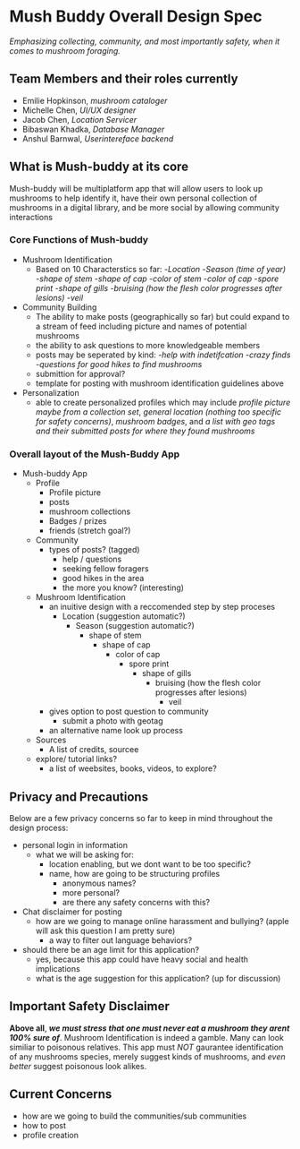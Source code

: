 # Mush Buddy Overall Design Spec
_Emphasizing collecting, community, and most importantly safety, when it comes to mushroom foraging._

## Team Members and their roles currently

- Emilie Hopkinson, *mushroom cataloger*
- Michelle Chen, *UI/UX designer*
- Jacob Chen, *Location Servicer*
- Bibaswan Khadka, *Database Manager*
- Anshul Barnwal, *Userintereface backend*

## What is Mush-buddy at its core
Mush-buddy will be multiplatform app that will allow users to look up mushrooms to help identify it, have their own personal collection of mushrooms in a digital library, and be more social by allowing community interactions

### Core Functions of Mush-buddy

- Mushroom Identification 
    - Based on 10 Characterstics so far:
        -*Location*
        -*Season (time of year)*
        -*shape of stem*
        -*shape of cap*
        -*color of stem*
        -*color of cap*
        -*spore print*
        -*shape of gills*
        -*bruising (how the flesh color progresses after lesions)*
        -*veil*
- Community Building
    - The ability to make posts (geographically so far) but could expand to a stream of feed including picture and names of potential mushrooms
    - the ability to ask questions to more knowledgeable members
    - posts may be seperated by kind:
        -*help with indetifcation*
        -*crazy finds*
        -*questions for good hikes to find mushrooms*
    - submittion for approval? 
    - template for posting with mushroom identification guidelines above
- Personalization
    - able to create personalized profiles which may include
    *profile picture maybe from a collection set*, *general location (nothing too specific for safety concerns)*, *mushroom badges*, and *a list with geo tags and their submitted posts for where they found mushrooms*
    
### Overall layout of the Mush-Buddy App

- Mush-buddy App
    - Profile
        - Profile picture
        - posts
        - mushroom collections
        - Badges / prizes
        - friends (stretch goal?)
    - Community
        - types of posts? (tagged)
            - help / questions
            - seeking fellow foragers
            - good hikes in the area
            - the more you know? (interesting)
    - Mushroom Identification
        - an inuitive design with a reccomended step by step proceses
            - Location (suggestion automatic?)
                - Season (suggestion automatic?)
                    - shape of stem
                        - shape of cap
                            - color of cap
                                - spore print
                                    - shape of gills
                                        - bruising (how the flesh color progresses after lesions)
                                            - veil
        - gives option to post question to community
            - submit a photo with geotag
        - an alternative name look up process
    - Sources
        - A list of credits, sourcee
    - explore/ tutorial links?
        - a list of weebsites, books, videos, to explore?


## Privacy and Precautions
Below are a few privacy concerns so far to keep in mind throughout the design process:
- personal login in information
    - what we will be asking for:
        - location enabling, but we dont want to be too specific?
        - name, how are going to be structuring profiles
            - anonymous names?
            - more personal?
            - are there any safety concerns with this?
- Chat disclaimer for posting
    - how are we going to manage online harassment and bullying? (apple will ask this question I am pretty sure)
        - a way to filter out language behaviors?
- should there be an age limit for this application?
    - yes, because this app could have heavy social and health implications
    - what is the age suggestion for this application? (up for discussion)

## Important Safety Disclaimer
**Above all**, ***we must stress that one must never eat a mushroom they arent 100% sure of***. Mushroom Identification is indeed a gamble. Many can look similiar to poisonous relatives. This app must *NOT* gaurantee identification of any mushrooms species, merely suggest kinds of mushrooms, and *even better* suggest poisonous look alikes.

## Current Concerns
- how are we going to build the communities/sub communities
- how to post
- profile creation





